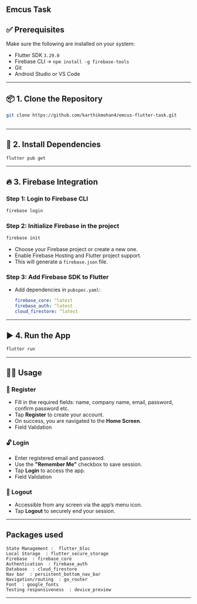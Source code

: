 ## Emcus Task



## ✅ Prerequisites

Make sure the following are installed on your system:

- Flutter SDK `3.29.0` 
- Firebase CLI → `npm install -g firebase-tools`
- Git
- Android Studio or VS Code

---

## 📦 1. Clone the Repository

```bash
git clone https://github.com/karthikmohan4/emcus-flutter-task.git
 
```
---

## 🔧 2. Install Dependencies

```bash
flutter pub get
```
---

## 🔥 3. Firebase Integration

### Step 1: Login to Firebase CLI

```bash
firebase login
```

### Step 2: Initialize Firebase in the project

```bash
firebase init
```

- Choose your Firebase project or create a new one.
- Enable Firebase Hosting and Flutter project support.
- This will generate a `firebase.json` file.

### Step 3: Add Firebase SDK to Flutter

- Add dependencies in `pubspec.yaml`:  
  ```yaml
  firebase_core: ^latest
  firebase_auth: ^latest
  cloud_firestore: ^latest
  ```
---

## ▶️ 4. Run the App

```bash
flutter run
```
---

## 🧑‍💻 Usage

### 🔐 Register
- Fill in the required fields: name, company name, email, password, confirm password etc.
- Tap **Register** to create your account.
- On success, you are navigated to the **Home Screen**.
- Field Validation

### 🔓 Login
- Enter registered email and password.
- Use the **"Remember Me"** checkbox to save session.
- Tap **Login** to access the app.
- Field Validation

### 🚪 Logout
- Accessible from any screen via the app’s menu icon.
- Tap **Logout** to securely end your session.

---

## Packages used

```
State Management :  flutter_bloc 
Local Storage  : flutter_secure_storage
Firebase  : firebase_core
Authentication  : firebase_auth
Database  : cloud_firestore
Nav bar  : persistent_bottom_nav_bar
Navigation/routing  : go_router
Font  : google_fonts
Testing responsiveness  : device_preview
```

---


